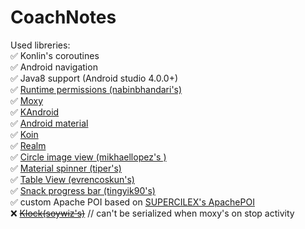 # CoachNotes

Used libreries: <br/>
  :white_check_mark: Konlin's coroutines <br/>
  :white_check_mark: Android navigation <br/>
  :white_check_mark: Java8 support (Android studio 4.0.0+) <br/>
  :white_check_mark: [Runtime permissions (nabinbhandari's)](https://github.com/nabinbhandari/Android-Permissions) <br/>
  :white_check_mark: [Moxy](https://github.com/moxy-community/Moxy) <br/>
  :white_check_mark: [KAndroid](https://github.com/pawegio/KAndroid) <br/>
  :white_check_mark: [Android material](https://github.com/material-components/material-components-android) <br/>
  :white_check_mark: [Koin](https://github.com/InsertKoinIO/koin) <br/>
  :white_check_mark: [Realm](https://realm.io/) <br/>
  :white_check_mark: [Circle image view (mikhaellopez's )](https://github.com/lopspower/CircularImageView) <br/>
  :white_check_mark: [Material spinner (tiper's)](https://github.com/tiper/MaterialSpinner) <br/>
  :white_check_mark: [Table View (evrencoskun's)](https://github.com/evrencoskun/TableView) <br/>
  :white_check_mark: [Snack progress bar (tingyik90's)](https://github.com/tingyik90/snackprogressbar) <br/>
  :white_check_mark: custom Apache POI based on [SUPERCILEX's ApachePOI](https://github.com/SUPERCILEX/poi-android) <br/>
  :x: ~~[Klock(soywiz's)](https://github.com/korlibs/klock)~~ // can't be serialized when moxy's on stop activity
